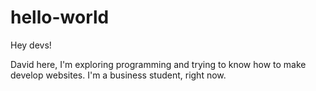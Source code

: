 # hello-world

Hey devs!

David here, I'm exploring programming and trying to know how to make develop websites.
I'm a business student, right now.
